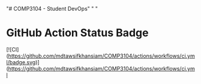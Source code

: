 

"# COMP3104 - Student DevOps"
" "
# GitHub Action Status Badge

\[!\[CI](https://github.com/mdtawsifkhansiam/COMP3104/actions/workflows/ci.yml/badge.svg)](https://github.com/mdtawsifkhansiam/COMP3104/actions/workflows/ci.yml

